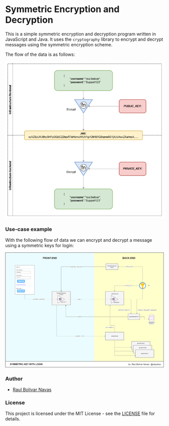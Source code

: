 # Symmetric Encryption and Decryption

This is a simple symmetric encryption and decryption program written in JavaScript and Java. It uses the `cryptography` library to encrypt and decrypt messages using the symmetric encryption scheme.

The flow of the data is as follows:

![symmetric.png](symmetric.png)

### Use-case example

With the following flow of data we can encrypt and decrypt a message using a symmetric keys for login:

![symmetric-keys-login.png](symmetric-keys-login.png)

### Author

- [Raul Bolivar Navas](https://github.com/raulrobinson/symmetric-keys)


### License

This project is licensed under the MIT License - see the [LICENSE](LICENSE) file for details.